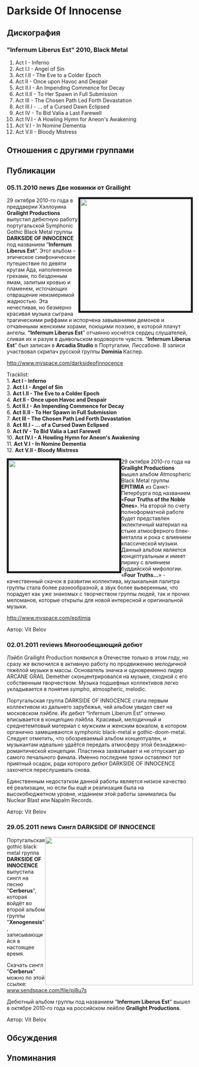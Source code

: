 # Darkside Of Innocense



## Дискография

### "Infernum Liberus Est" 2010, Black Metal

1. Act I - Inferno
2. Act I.I - Angel of Sin
3. Act I.II - The Eve to a Colder Epoch
4. Act II - Once upon Havoc and Despair
5. Act II.I - An Impending Commence for Decay
6. Act II.II - To Her Spawn in Full Submission
7. Act III - The Chosen Path Led Forth Devastation
8. Act III.I - ... of a Cursed Dawn Eclipsed
9. Act IV - To Bid Valia a Last Farewell
10. Act IV.I - A Howling Hymn for Aneon's Awakening
11. Act V.I - In Nomine Dementia
12. Act V.II - Bloody Mistress


## Отношения с другими группами


## Публикации

### 05.11.2010 news Две новинки от Grailight

<P><IMG height=302 alt="" hspace=0 src="/images/news_rus/2010.11/17538.jpg" width=300 align=right border=5>29 октября 2010-го года в преддверии Хэллоуина <STRONG>Grailight Productions</STRONG> выпустил дебютную работу португальской Symphonic Gothic Black Metal группы <STRONG>DARKSIDE OF INNOCENCE</STRONG> под названием “<STRONG>Infernum Liberus Est</STRONG>”. Этот альбом – эпическое симфоническое путешествие по девяти кругам Ада, наполненное грехами, по бездонным ямам, залитым кровью и пламенем, источающих отвращение неизмеримой жадностью. Эта нечестивая, но безмерно красивая музыка сыграна трагическими риффами и испорчена завываниями демонов и отчаянными женскими хорами, поющими поэзию, в которой плачут ангелы. <STRONG>“Infernum Liberus Est</STRONG>” отчаянно коснётся сердец слушателей, сливая их и разум в дьявольском водовороте чувств. “<STRONG>Infernum Liberus Est</STRONG>” был записан в <STRONG>Arcadia Studio</STRONG> в Португалии, Лиссабоне. В записи участвовал скрипач русской группы <STRONG>Dominia </STRONG>Каспер.</P>
<P><A href="http://www.myspace.com/darksideofinnocence">http://www.myspace.com/darksideofinnocence</A></P>
<P>Tracklist:<BR>1. <STRONG>Act I - Inferno<BR></STRONG>2. <STRONG>Act I.I - Angel of Sin</STRONG><BR>3. <STRONG>Act I.II - The Eve to a Colder Epoch</STRONG><BR>4. <STRONG>Act II - Once upon Havoc and Despair</STRONG><BR>5.<STRONG> Act II.I - An Impending Commence for Decay</STRONG><BR>6. <STRONG>Act II.II - To Her Spawn in Full Submission</STRONG><BR>7. <STRONG>Act III - The Chosen Path Led Forth Devastation</STRONG><BR>8. <STRONG>Act III.I - ... of a Cursed Dawn Eclipsed</STRONG><BR>9. <STRONG>Act IV - To Bid Valia a Last Farewell</STRONG><BR>10. <STRONG>Act IV.I - A Howling Hymn for Aneon's Awakening</STRONG><BR>11. <STRONG>Act V.I - In Nomine Dementia</STRONG><BR>12. <STRONG>Act V.II - Bloody Mistress</STRONG></P>
<P><IMG height=300 alt="" hspace=0 src="/images/news_rus/2010.11/17537.jpg" width=300 align=left border=5>29 октября 2010-го года на <STRONG>Grailight Productions</STRONG> вышел альбом Atmospheric Black Metal группы <STRONG>EPITIMIA</STRONG> из Санкт-Петербурга под названием «<STRONG>Four Truths of the Noble Ones</STRONG>». На второй по счету полноформатной работе будет представлен эклектичный материал на стыке атмосферного блек-металла и рока с влиянием классической музыки. Данный альбом является концептуальным и имеет лирику с влиянием буддийской мифологии. «<STRONG>Four Truths...</STRONG>» - качественный скачок в развитии коллектива, музыкальная палитра группы стала более разнообразной, а звук более выверенным, что порадует как уже знакомых с творчеством группы людей, так и прочих меломанов, которые открыты для новой интересной и оригинальной музыки.</P>
<P><A href="http://www.myspace.com/epitimia">http://www.myspace.com/epitimia</A></P>
Автор: Vit Belov

### 02.01.2011 reviews Многообещающий дебют

<P>Лэйбл Grailight Production появился в Отечестве только в этом году, но сразу же включился в активную работу по продвижению мелодичной тяжёлой музыки в массы. Основатель значка и одновременно лидер ARCANE GRAIL Demether сконцентрировался на музыке, сходной с его собственным творчеством. Музыка подшефных коллективов легко укладывается в понятия sympho, atmospheric, melodic.</P>
<P>Португальская группа DARKSIDE OF INNOCENCE стала первым коллективом из дальнего зарубежья, чей альбом увидел свет на московском лэйбле. Их дебют “Infernum Liberum Est” отлично вписывается в концепцию лэйбла. Красивый, мелодичный и среднетемповый материал с мужским и женским вокалом, в котором органично замешиваются symphonic black-metal и gothic-doom-metal. Следует отметить, что обозреваемый альбом концептуален, и музыкантам идеально удаётся передать атмосферу этой безнадежно-романтической концепции. Пластинка захватывает и не отпускает до самого печального финала. Именно последние трэки оставляют тот приятный осадок, ради которого дебют DARKSIDE OF INNOCENCE захочется переслушивать снова.</P>
<P>Единственным недостатком данной работы является низкое качество её реализации, но если бы ещё и реализация была на высокобюджетном уровне, изданием этой работы занимались бы Nuclear Blast или Napalm Records.</P>
Автор: Vit Belov

### 29.05.2011 news Сингл DARKSIDE OF INNOCENCE

<P><IMG border=0 hspace=0 alt="" align=right src="/images/news_rus/2011.05/19541.jpg" width=400 height=400>Португальская gothic black metal группа<STRONG> DARKSIDE OF INNOCENCE</STRONG> выпустила сингл на песню "<STRONG>Cerberus</STRONG>", которая войдёт во второй альбом группы "<STRONG>Xenogenesis</STRONG>", записывающийся в настоящее время. </P>
<P>Скачать сингл "<STRONG>Cerberus</STRONG>" можно по этой ссылке: <A href="http://www.sendspace.com/file/pj8u7s">www.sendspace.com/file/pj8u7s</A></P>
<P>Дебютный альбом группы под названием "<STRONG>Infernum Liberus Est</STRONG>" вышел в октябре 2010-го года на российском лейбле <STRONG>Grailight Productions</STRONG>.</P>
Автор: Vit Belov


## Обсуждения


## Упоминания

